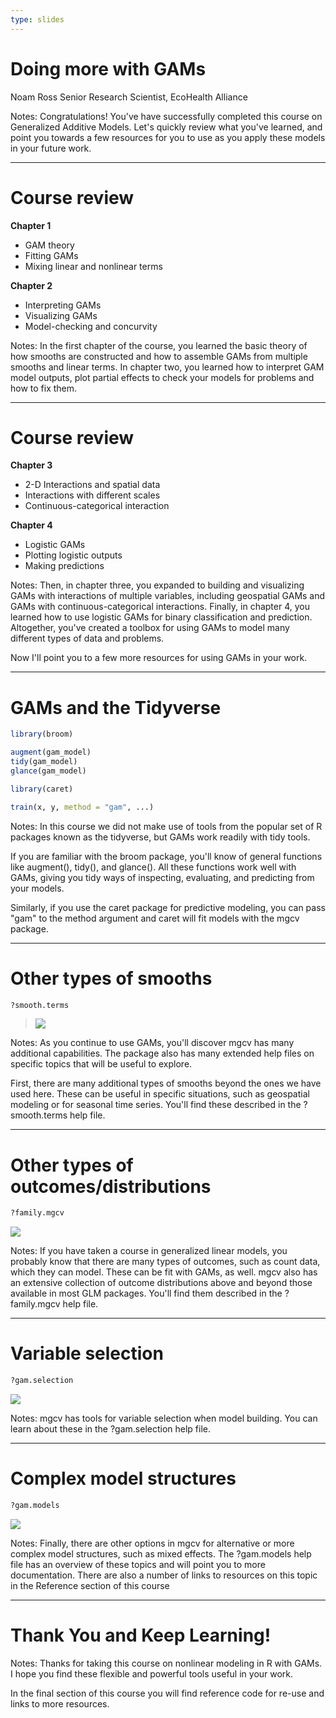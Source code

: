 ```yaml
---
type: slides
---
```


# Doing more with GAMs

Noam Ross
Senior Research Scientist, EcoHealth Alliance

Notes: Congratulations!  You've have successfully completed this course on Generalized Additive Models.  Let's quickly review what you've learned, and point you towards a few resources for you to use as you apply these models in your future work.

---

# Course review

**Chapter 1**

- GAM theory
- Fitting GAMs
- Mixing linear and nonlinear terms

**Chapter 2**

- Interpreting GAMs
- Visualizing GAMs
- Model-checking and concurvity

Notes: In the first chapter of the course, you learned the basic theory of how smooths are constructed and how to assemble GAMs from multiple smooths and linear terms.  In chapter two, you learned how to interpret GAM model outputs, plot partial effects to check your models for problems and how to fix them. 

---

# Course review

**Chapter 3**

- 2-D Interactions and spatial data
- Interactions with different scales
- Continuous-categorical interaction

**Chapter 4**

- Logistic GAMs
- Plotting logistic outputs
- Making predictions

Notes: Then, in chapter three, you expanded to building and visualizing GAMs with interactions of multiple variables, including geospatial GAMs and GAMs with continuous-categorical interactions.  Finally, in chapter 4, you learned how to use logistic GAMs for binary classification and prediction.  Altogether, you've created a toolbox for using GAMs to model many different types of data and problems.

Now I'll point you to a few more resources for using GAMs in your work.

---

# GAMs and the Tidyverse

```r
library(broom)

augment(gam_model)
tidy(gam_model)
glance(gam_model)
```

```r
library(caret)

train(x, y, method = "gam", ...)
```

Notes: In this course we did not make use of tools from the popular set of R packages known as the tidyverse, but GAMs work readily with tidy tools.

If you are familiar with the broom package, you'll know of general functions like augment(), tidy(), and glance().  All these functions work well with GAMs, giving you tidy ways of inspecting, evaluating, and predicting from your models.

Similarly, if you use the caret package for predictive modeling, you can pass "gam" to the method argument and caret will fit models with the mgcv package.

---

# Other types of smooths

```r
?smooth.terms
```

> ![](https://github.com/noamross/gams-in-r-course/blob/master/images/help-smooth-terms.png?raw=true)

Notes: As you continue to use GAMs, you'll discover mgcv has many additional capabilities.  The package also has many extended help files on specific topics that will be useful to explore.

First, there are many additional types of smooths beyond the ones we have used here.  These can be useful in specific situations, such as geospatial modeling or for seasonal time series.  You'll find these described in the ?smooth.terms help file.

---

# Other types of outcomes/distributions

```r
?family.mgcv
```

![](https://github.com/noamross/gams-in-r-course/blob/master/images/help-family-mgcv.png?raw=true)

Notes: If you have taken a course in generalized linear models, you probably know that there are many types of outcomes, such as count data, which they can model. These can be fit with GAMs, as well. mgcv also has an extensive collection of outcome distributions above and beyond those available in most GLM packages. You'll find them described in the ?family.mgcv help file.  

---
# Variable selection

```r
?gam.selection
```

![](https://github.com/noamross/gams-in-r-course/blob/master/images/help-gam-selection.png?raw=true)

Notes: mgcv has tools for variable selection when model building.  You can learn about these in the ?gam.selection help file.

---

# Complex model structures

```r
?gam.models
``` 

![](https://github.com/noamross/gams-in-r-course/blob/master/images/help-gam-models.png?raw=true)

Notes: Finally, there are other options in mgcv for alternative or more complex model structures, such as mixed effects. The ?gam.models help file has an overview of these topics and will point you to more documentation.  There are also a number of links to resources on this topic in the Reference section of this course

---

#  Thank You and Keep Learning!

Notes: Thanks for taking this course on nonlinear modeling in R with GAMs. I hope you find these flexible and powerful tools useful in your work.  

In the final section of this course you will find reference code for re-use and links to more resources.

